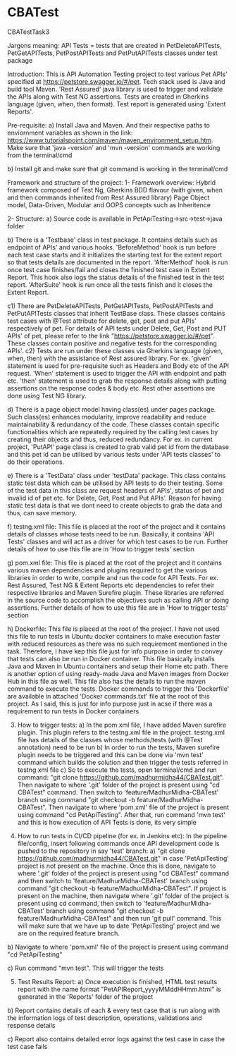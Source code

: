 # CBATest
CBATestTask3

Jargons meaning:
API Tests = tests that are created in PetDeleteAPITests, PetGetAPITests, PetPostAPITests and PetPutAPITests classes under test package

Introduction:
This is API Automation Testing project to test various Pet APIs' specified at https://petstore.swagger.io/#/pet. Tech stack used is Java and build tool Maven. 'Rest Assured' java library is used to trigger and validate the APIs along with Test NG assertions. Tests are created in Gherkins language (given, when, then format). Test report is generated using 'Extent Reports'.

Pre-requisite:
a) Install Java and Maven. And their respective paths to enviornment variables as shown in the link: https://www.tutorialspoint.com/maven/maven_environment_setup.htm. Make sure that 'java -version' and 'mvn -version' commands are working from the terminal/cmd

b) Install git and make sure that git command is working in the terminal/cmd

Framework and structure of the project:
1- Framework overview: 
Hybrid framework composed of Test Ng, Gherkins BDD flavour (with given, when and then commands inherited from Rest Assured library) Page Object model, Data-Driven, Modular and OOPS concepts such as Inheritence

2- Structure:
a) Source code is available in PetApiTesting->src->test->java folder

b) There is a 'Testbase' class in test package. It contains details such as endpoint of APIs' and various hooks. 'BeforeMethod' hook is run before each test case starts and it initializes the starting test for the extent report so that tests details are documented in the report. 'AfterMethod' hook is run once test case finishes/fail and closes the finished test case in Extent Report. This hook also logs the status details of the finished test in the test report. 'AfterSuite' hook is run once all the tests finish and it closes the Extent Report.

c1) There are PetDeleteAPITests, PetGetAPITests, PetPostAPITests and PetPutAPITests classes that inherit TestBase class. These classes contains test cases with @Test attribute for delete, get, post and put APIs' respectively of pet. For details of API tests under Delete, Get, Post and PUT APIs' of pet, please refer to the link "https://petstore.swagger.io/#/pet". These classes contain positive and negative tests for the corresponding APIs'.
c2) Tests are run under these classes via Gherkins language (given, when, then) with the assistance of Rest assured library. For ex. 'given' statement is used for pre-requisite such as Headers and Body etc of the API request. 'When' statement is used to trigger the API with endpoint and path etc. 'then' statement is used to grab the response details along with putting assertions on the response codes & body etc. Rest other assertions are done using Test NG library. 

d) There is a page object model having class(es) under pages package. Such class(es) enhances modularity, improve readability and reduce maintainability & redundancy of the code. These classes contain specific functionalities which are repeatedly required by the calling test cases by creating their objects and thus, reduced redundancy. For ex. in current project, 'PutAPI' page class is created to grab valid pet id from the database and this pet id can be utilised by various tests under 'API tests classes' to do their operations.

e) There is a 'TestData' class under 'testData' package. This class contains static test data which can be utilised by API tests to do their testing. Some of the test data in this class are request headers of APIs', status of pet and invalid id of pet etc. for Delete, Get, Post and Put APIs'. Reason for having static test data is that we dont need to create objects to grab the data and thus, can save memory. 

f) testng.xml file: This file is placed at the root of the project and it contains details of classes whose tests need to be run. Basically, it contains 'API Tests' classes and will act as a driver for which test cases to be run. Further details of how to use this file are in 'How to trigger tests' section

g) pom.xml file: This file is placed at the root of the project and it contains various maven dependencies and plugins required to get the various libraries in order to write, compile and run the code for API Tests. For ex. Rest Assured, Test NG & Extent Reports etc dependencies to refer their respective libraries and Maven Surefire plugin. These libraries are referred in the source code to accomplish the objectives such as calling API or doing assertions. Further details of how to use this file are in 'How to trigger tests' section

h) Dockerfile: This file is placed at the root of the project. I have not used this file to run tests in Ubuntu docker containers to make execution faster with reduced resources as there was no such requirement mentioned in the task. Therefore, I have kep this file just for info purpose in order to convey that tests can also be run in Docker container. This file basically installs Java and Maven in Ubuntu containers and setup their Home etc path. There is another option of using ready-made Java and Maven images from Docker Hub in this file as well. This file also has the details to run the maven command to execute the tests. Docker commands to trigger this 'Dockerfile' are available in attached 'Docker commands.txt' file at the root of this project. As I said, this is just for info purpose just in acse if there was a requirement to run tests in Docker containers

3. How to trigger tests:
a) In the pom.xml file, I have added Maven surefire plugin. This plugin refers to the testng.xml file in the project. testng.xml file has details of the classes whose methods/tests (with @Test annotation) need to be run
b) In order to run the tests, Maven surefire plugin needs to be triggered and this can be done via 'mvn test' command which builds the solution and then trigger the tests referred in testng.xml file
c) So to execute the tests, open terminal/cmd and run command: "git clone https://github.com/madhurmidha44/CBATest.git". Then navigate to where '.git' folder of the project is present using "cd CBATest" command. Then switch to 'feature/MadhurMidha-CBATest' branch using command "git checkout -b feature/MadhurMidha-CBATest". Then navigate to where 'pom.xml' file of the project is present using command "cd PetApiTesting". After that, run command 'mvn test' and this is how execution of API Tests is done, its very simple

4. How to run tests in CI/CD pipeline (for ex. in Jenkins etc):
In the pipeline file/config, insert following commands once API development code is pushed to the repository in say 'test' branch: 
a) "git clone https://github.com/madhurmidha44/CBATest.git" in case 'PetApiTesting' project is not present on the machine. Once this is done, navigate to where '.git' folder of the project is present using "cd CBATest" command and then switch to 'feature/MadhurMidha-CBATest' branch using command "git checkout -b feature/MadhurMidha-CBATest". 
If project is present on the machine, then navigate where '.git' folder of the project is present using cd command, then switch to 'feature/MadhurMidha-CBATest' branch using command "git checkout -b feature/MadhurMidha-CBATest" and then run 'git pull' command. 
This will make sure that we have up to date 'PetApiTesting' project and we are on the required feature branch.

b) Navigate to where 'pom.xml' file of the project is present using command "cd PetApiTesting"

c) Run command "mvn test". This will trigger the tests

5. Test Results Report:
a) Once execution is finished, HTML test results report with the name format "PetAPIReport_yyyyMMddHHmm.html" is generated in the 'Reports' folder of the project

b) Report contains details of each & every test case that is run along with the information logs of test description, operations, validations and response details

c) Report also contains detailed error logs against the test case in case the test case fails


